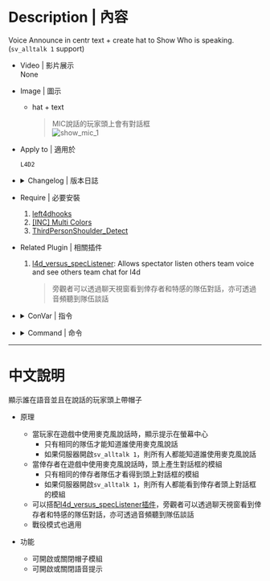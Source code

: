 
# Description | 內容
Voice Announce in centr text + create hat to Show Who is speaking.
(```sv_alltalk 1``` support)

* Video | 影片展示
<br/>None

* Image | 圖示
	* hat + text
        > MIC說話的玩家頭上會有對話框
        <br/>![show_mic_1](image/show_mic_1.jpg)

* Apply to | 適用於
    ```
    L4D2
    ```

* <details><summary>Changelog | 版本日誌</summary>

	* v1.9 (2023-1-11)
        * Fixed center text disappear when show_mic_center_hat_enable is 0

	* v1.8 (2022-12-1)
        * Remove voicehook (voicehook is now included with SourceMod 1.11)

	* v1.7
        * Remake Code

	* v1.8
        * [foxhound27's fork](https://forums.alliedmods.net/showpost.php?p=2671963&postcount=7)
</details>

* Require | 必要安裝
	1. [left4dhooks](https://forums.alliedmods.net/showthread.php?t=321696)
	2. [[INC] Multi Colors](https://github.com/fbef0102/L4D1_2-Plugins/releases/tag/Multi-Colors)
	3. [ThirdPersonShoulder_Detect](https://forums.alliedmods.net/showthread.php?p=2529779)

* Related Plugin | 相關插件
    1. [l4d_versus_specListener](https://github.com/fbef0102/Game-Private_Plugin/tree/main/Plugin_%E6%8F%92%E4%BB%B6/Spectator_%E6%97%81%E8%A7%80%E8%80%85/l4d_versus_specListener): Allows spectator listen others team voice and see others team chat for l4d
	    > 旁觀者可以透過聊天視窗看到倖存者和特感的隊伍對話，亦可透過音頻聽到隊伍談話

* <details><summary>ConVar | 指令</summary>

	* cfg\sourcemod\show_mic.cfg
        ```php
        // If 1, display hat on player's head if player is speaking
        show_mic_center_hat_enable "1"

        // If 1, display player speaking message in center text
        show_mic_center_text_enable "1"
        ```
</details>

* <details><summary>Command | 命令</summary>

	None
</details>

- - - -
# 中文說明
顯示誰在語音並且在說話的玩家頭上帶帽子

* 原理
    * 當玩家在遊戲中使用麥克風說話時，顯示提示在螢幕中心
        * 只有相同的隊伍才能知道誰使用麥克風說話
        * 如果伺服器開啟```sv_alltalk 1```，則所有人都能知道誰使用麥克風說話
    * 當倖存者在遊戲中使用麥克風說話時，頭上產生對話框的模組   
        * 只有相同的倖存者隊伍才看得到頭上對話框的模組
        * 如果伺服器開啟```sv_alltalk 1```，則所有人都能看到倖存者頭上對話框的模組
    * 可以搭配[l4d_versus_specListener插件](https://github.com/fbef0102/Game-Private_Plugin/tree/main/Plugin_%E6%8F%92%E4%BB%B6/Spectator_%E6%97%81%E8%A7%80%E8%80%85/l4d_versus_specListener)，旁觀者可以透過聊天視窗看到倖存者和特感的隊伍對話，亦可透過音頻聽到隊伍談話
    * 戰役模式也適用

* 功能
    * 可開啟或關閉帽子模組
    * 可開啟或關閉語音提示